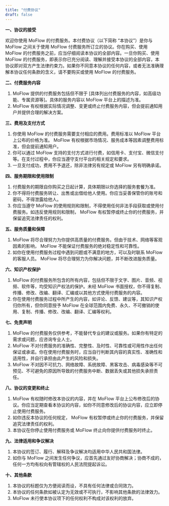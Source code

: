 ```yaml
---
title: "付费协议"
draft: false
---
```


**一、协议的接受**

欢迎你使用 MoFlow 的付费服务。本付费协议（以下简称 “本协议”）是你与 MoFlow 之间关于使用 MoFlow 付费服务所订立的协议。你在购买、使用 MoFlow 的付费服务之前，应当仔细阅读本协议的全部内容。一旦你购买、使用 MoFlow 的付费服务，即表示你已充分阅读、理解并接受本协议的全部内容，本协议即对双方产生法律约束力。如果你不同意本协议的任何内容，或者无法准确理解本协议任何条款的含义，请不要购买或使用 MoFlow 的付费服务。

**二、付费服务内容**

1. MoFlow 提供的付费服务包括但不限于 [具体列出付费服务的内容，如高级功能、专属资源等]。具体的服务内容以 MoFlow 平台上的描述为准。
2. MoFlow 有权根据实际情况调整、变更或终止付费服务内容，但会提前通知用户并提供合理的解决方案。

**三、费用及支付方式**

1. 你使用 MoFlow 的付费服务需要支付相应的费用。费用标准以  MoFlow 平台上公布的价格为准。 MoFlow 有权根据市场情况、服务成本等因素调整费用标准，但会提前通知用户。
2. 你可以通过 MoFlow 支持的支付方式进行付费，如信用卡、支付宝、微信支付等。在支付过程中，你应当遵守支付平台的相关规定和要求。
3. 一旦支付成功，费用不予退还，除非法律另有规定或 MoFlow 另有明确承诺。

**四、服务期限和使用限制**

1. 付费服务的期限自你购买之日起计算，具体期限以你选择的服务套餐为准。
2. 你不得将付费服务转让、出售或出借给他人使用。你应当妥善保管你的账号和密码，不得泄露给他人。
3. 你应当遵守 MoFlow 的使用规则和限制，不得使用任何非法手段获取或使用付费服务。如违反使用规则和限制， MoFlow 有权暂停或终止你的付费服务，并保留追究法律责任的权利。

**五、服务质量和保障**

1. MoFlow 将尽合理努力为你提供高质量的付费服务。但由于技术、网络等客观因素的影响， MoFlow 不能保证付费服务的绝对稳定性和可靠性。
2. 如你在使用付费服务过程中遇到问题或不满意的地方，可以及时联系 MoFlow 的客服人员。 MoFlow 将尽合理努力为你解决问题，并不断改进服务质量。

**六、知识产权保护**

1. MoFlow 的付费服务所包含的所有内容，包括但不限于文字、图片、音频、视频、软件等，均受知识产权法的保护。未经  MoFlow 书面授权，你不得复制、传播、修改、改编、翻译、汇编或以其他方式使用付费服务的内容。
2. 你在使用付费服务过程中所产生的内容，如评论、反馈、建议等，其知识产权归你所有，但你同意授予 MoFlow 在全球范围内免费、永久、不可撤销的使用、复制、传播、修改、改编、翻译、汇编等权利。

**七、免责声明**

1. MoFlow 的付费服务仅供参考，不能替代专业的建议或服务。如果你有特定的需求或问题，应咨询专业人士。
2. MoFlow 不对付费服务的准确性、完整性、及时性、可靠性或可用性作出任何保证或承诺。你在使用付费服务时，应当自行判断其内容的真实性、准确性和适用性，并自行承担由此产生的风险和损失。
3. MoFlow 不对因不可抗力、网络故障、系统故障、黑客攻击、病毒感染等不可预见、不可避免的原因所导致的付费服务中断、数据丢失或其他损失承担责任。

**八、协议的变更和终止**

1.  MoFlow 有权随时修改本协议的内容，并在 MoFlow 平台上公布修改后的协议。你应当定期查看本协议的内容，如你不同意修改后的协议内容，应立即停止使用付费服务。
2. 如你违反本协议的任何规定， MoFlow 有权暂停或终止你的付费服务，并保留追究法律责任的权利。
3. 本协议在你停止使用付费服务或 MoFlow  终止向你提供付费服务时终止。

**九、法律适用和争议解决**

1. 本协议的签订、履行、解释及争议解决均适用中华人民共和国法律。
2. 如你与 MoFlow 之间发生任何争议，应首先通过友好协商解决；协商不成的，任何一方均有权向有管辖权的人民法院提起诉讼。

**十、其他条款**

1. 本协议的标题仅为方便阅读而设，不具有任何法律或合同效力。
2. 本协议的任何条款如被认定为无效或不可执行，不影响其他条款的法律效力。
3. MoFlow 未行使本协议项下的任何权利不构成对该权利的放弃。

